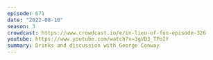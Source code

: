 ```yaml
---
episode: 671
date: "2022-08-10"
season: 3
crowdcast: https://www.crowdcast.io/e/in-lieu-of-fun-episode-326
youtube: https://www.youtube.com/watch?v=3gVD3_TPoIY
summary: Drinks and discussion with George Conway
---
```

